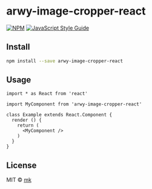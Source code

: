 # arwy-image-cropper-react

> 

[![NPM](https://img.shields.io/npm/v/arwy-image-cropper-react.svg)](https://www.npmjs.com/package/arwy-image-cropper-react) [![JavaScript Style Guide](https://img.shields.io/badge/code_style-standard-brightgreen.svg)](https://standardjs.com)

## Install

```bash
npm install --save arwy-image-cropper-react
```

## Usage

```tsx
import * as React from 'react'

import MyComponent from 'arwy-image-cropper-react'

class Example extends React.Component {
  render () {
    return (
      <MyComponent />
    )
  }
}
```

## License

MIT © [mk](https://github.com/mk)
